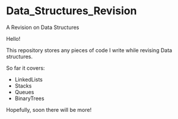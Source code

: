 # Data_Structures_Revision
A Revision on Data Structures


Hello!

This repository stores any pieces of code I write while revising Data structures. 

So far it covers:
  - LinkedLists
  - Stacks
  - Queues
  - BinaryTrees

Hopefully, soon there will be more!
